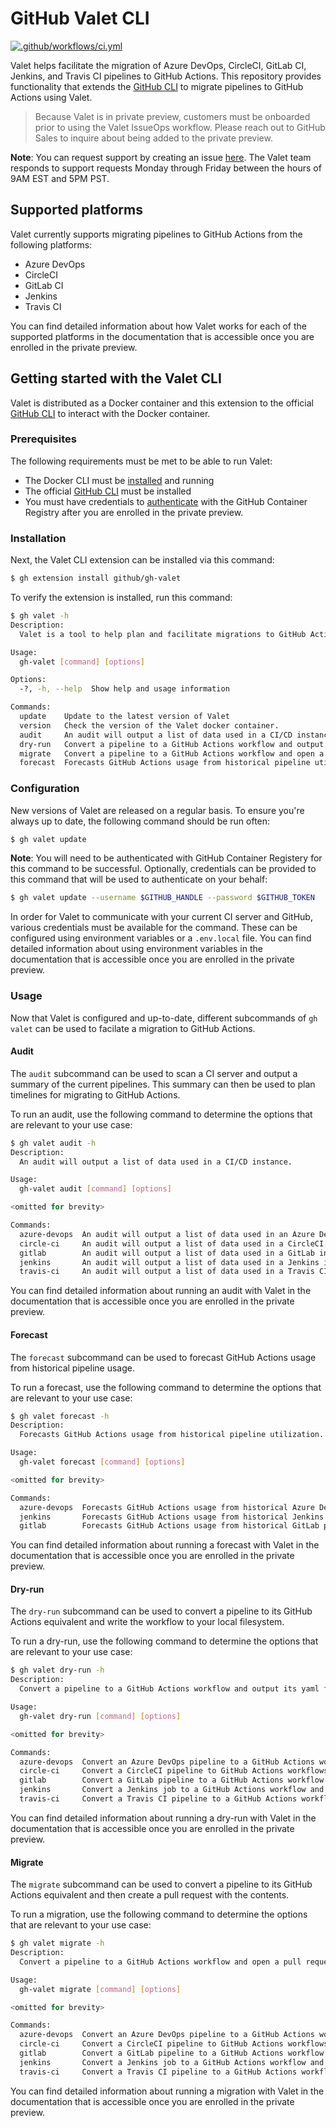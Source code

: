 # GitHub Valet CLI

[![.github/workflows/ci.yml](https://github.com/github/gh-valet/actions/workflows/ci.yml/badge.svg)](https://github.com/github/gh-valet/actions/workflows/ci.yml)

Valet helps facilitate the migration of Azure DevOps, CircleCI, GitLab CI, Jenkins, and Travis CI pipelines to GitHub Actions. This repository provides functionality that extends the [GitHub CLI](https://cli.github.com/) to migrate pipelines to GitHub Actions using Valet.

> Because Valet is in private preview, customers must be onboarded prior to using the Valet IssueOps workflow. Please reach out to GitHub Sales to inquire about being added to the private preview.

**Note**: You can request support by creating an issue [here](https://github.com/github/gh-valet/issues/new). The Valet team responds to support requests Monday through Friday between the hours of 9AM EST and 5PM PST.

## Supported platforms

Valet currently supports migrating pipelines to GitHub Actions from the following platforms:

- Azure DevOps
- CircleCI
- GitLab CI
- Jenkins
- Travis CI

You can find detailed information about how Valet works for each of the supported platforms in the documentation that is accessible once you are enrolled in the private preview.

## Getting started with the Valet CLI

Valet is distributed as a Docker container and this extension to the official [GitHub CLI](https://cli.github.com) to interact with the Docker container.

### Prerequisites

The following requirements must be met to be able to run Valet:

- The Docker CLI must be [installed](https://docs.docker.com/get-docker/) and running
- The official [GitHub CLI](https://cli.github.com) must be installed
- You must have credentials to [authenticate](https://docs.github.com/en/packages/working-with-a-github-packages-registry/working-with-the-container-registry#authenticating-to-the-container-registry) with the GitHub Container Registry after you are enrolled in the private preview.

### Installation

Next, the Valet CLI extension can be installed via this command:

```bash
$ gh extension install github/gh-valet
```

To verify the extension is installed, run this command:

```bash
$ gh valet -h
Description:
  Valet is a tool to help plan and facilitate migrations to GitHub Actions.

Usage:
  gh-valet [command] [options]

Options:
  -?, -h, --help  Show help and usage information

Commands:
  update    Update to the latest version of Valet
  version   Check the version of the Valet docker container.
  audit     An audit will output a list of data used in a CI/CD instance.
  dry-run   Convert a pipeline to a GitHub Actions workflow and output its yaml file.
  migrate   Convert a pipeline to a GitHub Actions workflow and open a pull request with the changes.
  forecast  Forecasts GitHub Actions usage from historical pipeline utilization.
```

### Configuration

New versions of Valet are released on a regular basis. To ensure you're always up to date, the following command should be run often:

```bash
$ gh valet update
```

**Note**: You will need to be authenticated with GitHub Container Registery for this command to be successful. Optionally, credentials can be provided to this command that will be used to authenticate on your behalf:

```bash
$ gh valet update --username $GITHUB_HANDLE --password $GITHUB_TOKEN
```

In order for Valet to communicate with your current CI server and GitHub, various credentials must be available for the command. These can be configured using environment variables or a `.env.local` file. You can find detailed information about using environment variables in the documentation that is accessible once you are enrolled in the private preview.

### Usage

Now that Valet is configured and up-to-date, different subcommands of `gh valet` can be used to facilate a migration to GitHub Actions.

#### Audit

The `audit` subcommand can be used to scan a CI server and output a summary of the current pipelines. This summary can then be used to plan timelines for migrating to GitHub Actions.

To run an audit, use the following command to determine the options that are relevant to your use case:

```bash
$ gh valet audit -h
Description:
  An audit will output a list of data used in a CI/CD instance.

Usage:
  gh-valet audit [command] [options]

<omitted for brevity>

Commands:
  azure-devops  An audit will output a list of data used in an Azure DevOps instance.
  circle-ci     An audit will output a list of data used in a CircleCI instance.
  gitlab        An audit will output a list of data used in a GitLab instance.
  jenkins       An audit will output a list of data used in a Jenkins instance.
  travis-ci     An audit will output a list of data used in a Travis CI instance.
```

You can find detailed information about running an audit with Valet in the documentation that is accessible once you are enrolled in the private preview. 

#### Forecast

The `forecast` subcommand can be used to forecast GitHub Actions usage from historical pipeline usage.

To run a forecast, use the following command to determine the options that are relevant to your use case:

```bash
$ gh valet forecast -h
Description:
  Forecasts GitHub Actions usage from historical pipeline utilization.

Usage:
  gh-valet forecast [command] [options]

<omitted for brevity>

Commands:
  azure-devops  Forecasts GitHub Actions usage from historical Azure DevOps pipeline utilization.
  jenkins       Forecasts GitHub Actions usage from historical Jenkins pipeline utilization.
  gitlab        Forecasts GitHub Actions usage from historical GitLab pipeline utilization.
```

You can find detailed information about running a forecast with Valet in the documentation that is accessible once you are enrolled in the private preview. 

#### Dry-run

The `dry-run` subcommand can be used to convert a pipeline to its GitHub Actions equivalent and write the workflow to your local filesystem.

To run a dry-run, use the following command to determine the options that are relevant to your use case:

```bash
$ gh valet dry-run -h
Description:
  Convert a pipeline to a GitHub Actions workflow and output its yaml file.

Usage:
  gh-valet dry-run [command] [options]

<omitted for brevity>

Commands:
  azure-devops  Convert an Azure DevOps pipeline to a GitHub Actions workflow and output its yaml file.
  circle-ci     Convert a CircleCI pipeline to GitHub Actions workflows and output the yaml file(s).
  gitlab        Convert a GitLab pipeline to a GitHub Actions workflow and output the yaml file.
  jenkins       Convert a Jenkins job to a GitHub Actions workflow and output its yaml file.
  travis-ci     Convert a Travis CI pipeline to a GitHub Actions workflow and output its yaml file.
```

You can find detailed information about running a dry-run with Valet in the documentation that is accessible once you are enrolled in the private preview. 

#### Migrate

The `migrate` subcommand can be used to convert a pipeline to its GitHub Actions equivalent and then create a pull request with the contents.

To run a migration, use the following command to determine the options that are relevant to your use case:

```bash
$ gh valet migrate -h
Description:
  Convert a pipeline to a GitHub Actions workflow and open a pull request with the changes.

Usage:
  gh-valet migrate [command] [options]

<omitted for brevity>

Commands:
  azure-devops  Convert an Azure DevOps pipeline to a GitHub Actions workflow and open a pull request with the changes.
  circle-ci     Convert a CircleCI pipeline to GitHub Actions workflows and open a pull request with the changes.
  gitlab        Convert a GitLab pipeline to a GitHub Actions workflow and open a pull request with the changes.
  jenkins       Convert a Jenkins job to a GitHub Actions workflow and open a pull request with the changes.
  travis-ci     Convert a Travis CI pipeline to a GitHub Actions workflow and and open a pull request with the changes.
```

You can find detailed information about running a migration with Valet in the documentation that is accessible once you are enrolled in the private preview.
